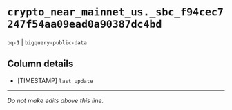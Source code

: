 # `crypto_near_mainnet_us._sbc_f94cec7247f54aa09ead0a90387dc4bd`
`bq-1` | `bigquery-public-data`

## Column details
* [TIMESTAMP] `last_update`

-------------------------------------------------------------------------------
*Do not make edits above this line.*
